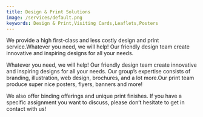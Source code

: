 ```yaml
---
title: Design & Print Solutions
image: /services/default.png
keywords: Design & Print,Visiting Cards,Leaflets,Posters
---
```



We provide a high first-class and less costly design and print service.Whatever you need, we will help\! Our friendly design team create innovative and inspiring designs for all your needs.



Whatever you need, we will help\! Our friendly design team create innovative and inspiring designs for all your needs. Our group’s expertise consists of branding, illustration, web design, brochures, and a lot more.Our print team produce super nice posters, flyers, banners and more\!


We also offer binding offerings and unique print finishes. If you have a specific assignment you want to discuss, please don’t hesitate to get in contact with us\!
